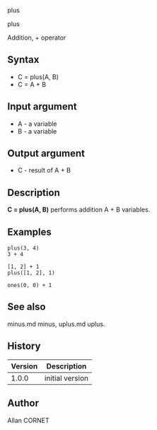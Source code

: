 



plus


plus

Addition, + operator

## Syntax

- C = plus(A, B)
- C = A + B

## Input argument

 - A - a variable
 - B - a variable

## Output argument

 - C - result of A + B

## Description


  <p><b>C = plus(A, B)</b> performs addition A + B variables.</p>


## Examples

```Nelson
plus(3, 4)
3 + 4
```
```Nelson
[1, 2] + 1
plus([1, 2], 1)
```
```Nelson
ones(0, 0) + 1
```

## See also

minus.md minus, uplus.md uplus.
## History

|Version|Description|
|------|------|
|1.0.0|initial version|


## Author

Allan CORNET



